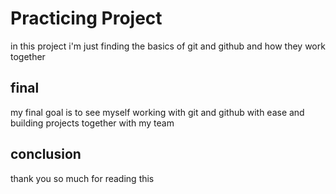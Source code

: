 # Practicing Project
in this project i'm just finding the basics of git and github and how they work together
## final
my final goal is to see myself working with git and github with ease and building projects together with my team
## conclusion
thank you so much for reading this
